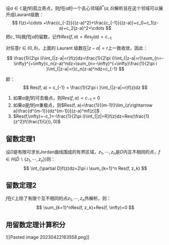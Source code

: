 设$a\in \mathbb C$是$f$的孤立奇点，则$f$在$a$的一个去心邻域$B^*(a,\delta)$解析且在这个邻域可以展开成Laurant级数：
$$
f(z)=\cdots +\frac{c_{-2}}{(z-a)^2}+\frac{c_{-1}}{(z-a)}+c_0+c_1(z-a)+c_2(z-a)^2+\cdots
$$
把$c_-1$叫做$f$在$a$的留数，记作$Res(f, a)=Res_f(a)=c_{-1}$

对任意$r\in(0, \delta)$，上面的 Laurant 级数在$|z-a|=r$上一致收敛，因此：

$$
\frac{1}{2\pi i}\int_{|z-a|=r}f(z)dz=\frac{1}{2\pi i}\int_{|z-a|=r}\sum_{n=-\infty}^{+\infty}c_n(z-a)^ndz=\sum_{n=-\infty}^{+\infty}\frac{1}{2\pi i }\int_{|z-a|=r}c_n(z-a)^ndz=c_{-1}
$$

即：
$$
Res(f, a) = c_{-1} = \frac{1}{2\pi i }\int_{|z-a|=r}f(z)dz
$$
1. 如果$a$是$f$的可去极点，则$Res(f, a) = c_{-1}=0$
2. 如果$a$是$f$的$m$重极点，则$Res(f, a)=\frac{1}{(m-1)!}\lim_{z\rightarrow a}\frac{d^{m-1}}{dz^{m-1}}[(z-a)^mf(z)]$
3. $Res(f,\infty)=-c_1=-\frac{1}{2\pi i}\int_{|z|=R}f(z)dz=Res(\frac{1}{z^2}f(\frac{1}{z}), 0)$

## 留数定理1
设$D$是有限可求长Jordan曲线围成的有界区域，$z_1,\cdots, z_n$是$D$内互不相同的点，$f\in H(\bar D\backslash\{z_1, \cdots, z_n\})$则：
$$
\int_{\partial D}f(z)dz=2\pi i \sum_{k=1}^n Res(f, z_k)
$$

## 留数定理2
$f$在$\mathbb C$上除了有限个互不相同的点$z_1, \cdots, z_n$外解析，则：
$$
\sum_{k=1}^nRes(f, z_k)+Res(f, \infty)=0
$$

## 用留数定理计算积分
![[Pasted image 20230422163558.png]]
